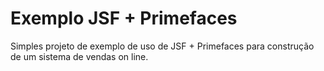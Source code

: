 Exemplo JSF + Primefaces
========================

Simples projeto de exemplo de uso de JSF + Primefaces para construção de um sistema de vendas on line.
